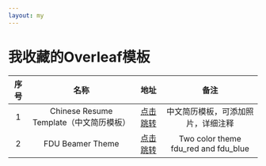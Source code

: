 ```yaml
---
layout: my
---
```


# 我收藏的Overleaf模板

| 序号 | 名称 | 地址 | 备注 |
| :------------: | :------------: | :------------: | :------------: |
| 1 | Chinese Resume Template（中文简历模板） | <a href="https://www.overleaf.com/latex/templates/chinese-resume-template-zhong-wen-jian-li-mo-ban/fbdypsjmgwbb" target="_blank">点击跳转</a> | 中文简历模板，可添加照片，详细注释 |
| 2 | FDU Beamer Theme | <a href="https://www.overleaf.com/latex/templates/fdu-beamer-theme/vjhpmpndbqtc" target="_blank">点击跳转</a> | Two color theme fdu_red and fdu_blue |
